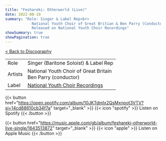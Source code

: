 ```yaml
---
title: "Feshareki: Otherworld (Live)"
date: 2022-08-19
summary: "Role: Singer & Label Rep<br>
            National Youth Choir of Great Britian & Ben Parry (Conductor)<br>
            Released on National Youth Choir Recordings"
showSummary: true
showPagination: true
---
```

[< Back to Discography](/discography)

| | |
|-|-|
|Role|Singer (Baritone Soloist) & Label Rep|
|Artists|National Youth Choir of Great Britain<br>Ben Parry (conductor)|
|Label|[National Youth Choir Recordings](https://www.nationalyouthchoir.org.uk/recordings)

{{< button href="https://open.spotify.com/album/10JKTdmIx2QsMxnpot3VTV?si=14cd88610cb34f7a" target="_blank" >}}
{{< icon "spotify" >}} Listen on Spotify
{{< /button >}}

{{< button href="https://music.apple.com/gb/album/feshareki-otherworld-live-single/1643513872" target="_blank" >}}
{{< icon "apple" >}} Listen on Apple Music
{{< /button >}}
